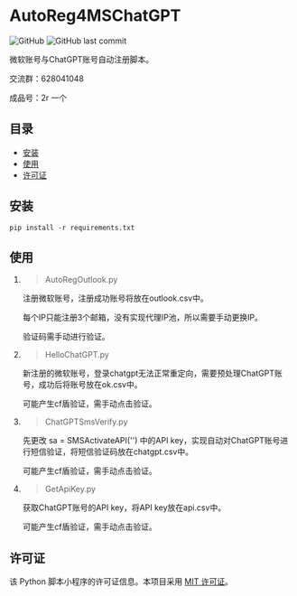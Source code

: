 # AutoReg4MSChatGPT

![GitHub](https://img.shields.io/github/license/imlee2021/AutoReg4MSChatGPT?style=flat-square)
![GitHub last commit](https://img.shields.io/github/last-commit/imlee2021/AutoReg4MSChatGPT?style=flat-square)

微软账号与ChatGPT账号自动注册脚本。

交流群：628041048

成品号：2r 一个

## 目录

- [安装](#安装)
- [使用](#使用)
- [许可证](#许可证)

## 安装

```
pip install -r requirements.txt
```

## 使用

1. > AutoRegOutlook.py

   注册微软账号，注册成功账号将放在outlook.csv中。

   每个IP只能注册3个邮箱，没有实现代理IP池，所以需要手动更换IP。

   验证码需手动进行验证。
2. > HelloChatGPT.py

   新注册的微软账号，登录chatgpt无法正常重定向，需要预处理ChatGPT账号，成功后将账号放在ok.csv中。

   可能产生cf盾验证，需手动点击验证。
3. > ChatGPTSmsVerify.py

   先更改 sa = SMSActivateAPI('') 中的API key，实现自动对ChatGPT账号进行短信验证，将短信验证码放在chatgpt.csv中。

   可能产生cf盾验证，需手动点击验证。
4. > GetApiKey.py

   获取ChatGPT账号的API key，将API key放在api.csv中。

   可能产生cf盾验证，需手动点击验证。

## 许可证

该 Python 脚本小程序的许可证信息。本项目采用 [MIT 许可证](LICENSE)。